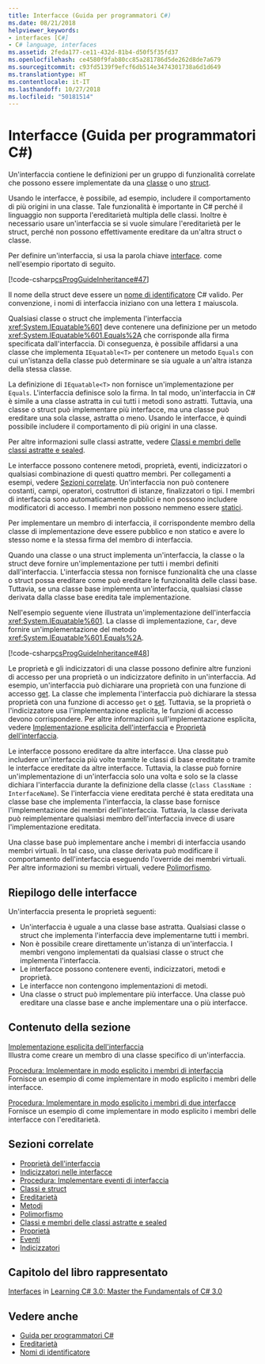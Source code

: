 ```yaml
---
title: Interfacce (Guida per programmatori C#)
ms.date: 08/21/2018
helpviewer_keywords:
- interfaces [C#]
- C# language, interfaces
ms.assetid: 2feda177-ce11-432d-81b4-d50f5f35fd37
ms.openlocfilehash: ce4580f9fab80cc85a281786d5de262d8de7a679
ms.sourcegitcommit: c93fd5139f9efcf6db514e3474301738a6d1d649
ms.translationtype: HT
ms.contentlocale: it-IT
ms.lasthandoff: 10/27/2018
ms.locfileid: "50181514"
---
```

# <a name="interfaces-c-programming-guide"></a>Interfacce (Guida per programmatori C#)

Un'interfaccia contiene le definizioni per un gruppo di funzionalità correlate che possono essere implementate da una [classe](../../language-reference/keywords/class.md) o uno [struct](../../language-reference/keywords/struct.md).
  
Usando le interfacce, è possibile, ad esempio, includere il comportamento di più origini in una classe. Tale funzionalità è importante in C# perché il linguaggio non supporta l'ereditarietà multipla delle classi. Inoltre è necessario usare un'interfaccia se si vuole simulare l'ereditarietà per le struct, perché non possono effettivamente ereditare da un'altra struct o classe.  
  
Per definire un'interfaccia, si usa la parola chiave [interface](../../language-reference/keywords/interface.md). come nell'esempio riportato di seguito.  
  
[!code-csharp[csProgGuideInheritance#47](../classes-and-structs/codesnippet/CSharp/interfaces_1.cs)]  

Il nome della struct deve essere un [nome di identificatore](../inside-a-program/identifier-names.md) C# valido. Per convenzione, i nomi di interfaccia iniziano con una lettera `I` maiuscola.

Qualsiasi classe o struct che implementa l'interfaccia <xref:System.IEquatable%601> deve contenere una definizione per un metodo <xref:System.IEquatable%601.Equals%2A> che corrisponde alla firma specificata dall'interfaccia. Di conseguenza, è possibile affidarsi a una classe che implementa `IEquatable<T>` per contenere un metodo `Equals` con cui un'istanza della classe può determinare se sia uguale a un'altra istanza della stessa classe.  
  
La definizione di `IEquatable<T>` non fornisce un'implementazione per `Equals`. L'interfaccia definisce solo la firma. In tal modo, un'interfaccia in C# è simile a una classe astratta in cui tutti i metodi sono astratti. Tuttavia, una classe o struct può implementare più interfacce, ma una classe può ereditare una sola classe, astratta o meno. Usando le interfacce, è quindi possibile includere il comportamento di più origini in una classe.  
  
Per altre informazioni sulle classi astratte, vedere [Classi e membri delle classi astratte e sealed](../classes-and-structs/abstract-and-sealed-classes-and-class-members.md).  
  
Le interfacce possono contenere metodi, proprietà, eventi, indicizzatori o qualsiasi combinazione di questi quattro membri. Per collegamenti a esempi, vedere [Sezioni correlate](../interfaces/index.md#BKMK_RelatedSections). Un'interfaccia non può contenere costanti, campi, operatori, costruttori di istanze, finalizzatori o tipi. I membri di interfaccia sono automaticamente pubblici e non possono includere modificatori di accesso. I membri non possono nemmeno essere [statici](../../language-reference/keywords/static.md).  
  
Per implementare un membro di interfaccia, il corrispondente membro della classe di implementazione deve essere pubblico e non statico e avere lo stesso nome e la stessa firma del membro di interfaccia.  
  
Quando una classe o una struct implementa un'interfaccia, la classe o la struct deve fornire un'implementazione per tutti i membri definiti dall'interfaccia. L'interfaccia stessa non fornisce funzionalità che una classe o struct possa ereditare come può ereditare le funzionalità delle classi base. Tuttavia, se una classe base implementa un'interfaccia, qualsiasi classe derivata dalla classe base eredita tale implementazione.  
  
Nell'esempio seguente viene illustrata un'implementazione dell'interfaccia <xref:System.IEquatable%601>. La classe di implementazione, `Car`, deve fornire un'implementazione del metodo <xref:System.IEquatable%601.Equals%2A>.  
  
[!code-csharp[csProgGuideInheritance#48](../classes-and-structs/codesnippet/CSharp/interfaces_2.cs)]  
  
Le proprietà e gli indicizzatori di una classe possono definire altre funzioni di accesso per una proprietà o un indicizzatore definito in un'interfaccia. Ad esempio, un'interfaccia può dichiarare una proprietà con una funzione di accesso [get](../../language-reference/keywords/get.md). La classe che implementa l'interfaccia può dichiarare la stessa proprietà con una funzione di accesso `get` o [set](../../language-reference/keywords/set.md). Tuttavia, se la proprietà o l'indicizzatore usa l'implementazione esplicita, le funzioni di accesso devono corrispondere. Per altre informazioni sull'implementazione esplicita, vedere [Implementazione esplicita dell'interfaccia](explicit-interface-implementation.md) e [Proprietà dell'interfaccia](../classes-and-structs/interface-properties.md).  

Le interfacce possono ereditare da altre interfacce. Una classe può includere un'interfaccia più volte tramite le classi di base ereditate o tramite le interfacce ereditate da altre interfacce. Tuttavia, la classe può fornire un'implementazione di un'interfaccia solo una volta e solo se la classe dichiara l'interfaccia durante la definizione della classe (`class ClassName : InterfaceName`). Se l'interfaccia viene ereditata perché è stata ereditata una classe base che implementa l'interfaccia, la classe base fornisce l'implementazione dei membri dell'interfaccia. Tuttavia, la classe derivata può reimplementare qualsiasi membro dell'interfaccia invece di usare l'implementazione ereditata.  
  
Una classe base può implementare anche i membri di interfaccia usando membri virtuali. In tal caso, una classe derivata può modificare il comportamento dell'interfaccia eseguendo l'override dei membri virtuali. Per altre informazioni su membri virtuali, vedere [Polimorfismo](../classes-and-structs/polymorphism.md).  
  
## <a name="interfaces-summary"></a>Riepilogo delle interfacce

Un'interfaccia presenta le proprietà seguenti:  

- Un'interfaccia è uguale a una classe base astratta. Qualsiasi classe o struct che implementa l'interfaccia deve implementarne tutti i membri.
- Non è possibile creare direttamente un'istanza di un'interfaccia. I membri vengono implementati da qualsiasi classe o struct che implementa l'interfaccia.
- Le interfacce possono contenere eventi, indicizzatori, metodi e proprietà.
- Le interfacce non contengono implementazioni di metodi.
- Una classe o struct può implementare più interfacce. Una classe può ereditare una classe base e anche implementare una o più interfacce.

## <a name="in-this-section"></a>Contenuto della sezione

[Implementazione esplicita dell'interfaccia](explicit-interface-implementation.md)  
 Illustra come creare un membro di una classe specifico di un'interfaccia.  
  
 [Procedura: Implementare in modo esplicito i membri di interfaccia](how-to-explicitly-implement-interface-members.md)  
 Fornisce un esempio di come implementare in modo esplicito i membri delle interfacce.  
  
 [Procedura: Implementare in modo esplicito i membri di due interfacce](how-to-explicitly-implement-members-of-two-interfaces.md)  
 Fornisce un esempio di come implementare in modo esplicito i membri delle interfacce con l'ereditarietà.  
  
##  <a name="BKMK_RelatedSections"></a> Sezioni correlate

- [Proprietà dell'interfaccia](../classes-and-structs/interface-properties.md)  
- [Indicizzatori nelle interfacce](../indexers/indexers-in-interfaces.md)  
- [Procedura: Implementare eventi di interfaccia](../events/how-to-implement-interface-events.md)  
- [Classi e struct](../classes-and-structs/index.md)  
- [Ereditarietà](../classes-and-structs/inheritance.md)  
- [Metodi](../classes-and-structs/methods.md)  
- [Polimorfismo](../classes-and-structs/polymorphism.md)  
- [Classi e membri delle classi astratte e sealed](../classes-and-structs/abstract-and-sealed-classes-and-class-members.md)  
- [Proprietà](../classes-and-structs/properties.md)  
- [Eventi](../events/index.md)  
- [Indicizzatori](../indexers/index.md)  
  
## <a name="featured-book-chapter"></a>Capitolo del libro rappresentato

[Interfaces](https://docs.microsoft.com/previous-versions/visualstudio/visual-studio-2008/ff652489%28v%3Dorm.10%29) in [Learning C# 3.0: Master the Fundamentals of C# 3.0](https://docs.microsoft.com/previous-versions/visualstudio/visual-studio-2008/ff652493%28v%253dorm.10%29)

## <a name="see-also"></a>Vedere anche

- [Guida per programmatori C#](../index.md)
- [Ereditarietà](../classes-and-structs/inheritance.md)
- [Nomi di identificatore](../inside-a-program/identifier-names.md)

